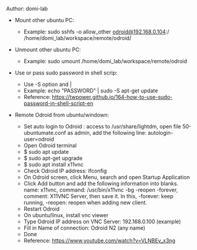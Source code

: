 Author: domi-lab

- Mount other ubuntu PC:  
    + Example: sudo sshfs -o allow_other odroid@192.168.0.104:/ /home/domi_lab/workspace/remote/odroid/
- Unmount other ubuntu PC: 
    + Example: sudo umount /home/domi_lab/workspace/remote/odroid
- Use or pass sudo password in shell scrip: 
    + Use -S option and |
    + Example: echo "PASSWORD" | sudo -S apt-get update
    + Reference: https://twpower.github.io/164-how-to-use-sudo-password-in-shell-script-en

- Remote Odroid from ubuntu/windown: 
    + Set auto login to Odroid : access to /usr/share/lightdm, open file 50-ubuntumate.conf as admin, add the following line: autologin-user=odroid
    + Open Odroid terminal
    + $ sudo apt update
    + $ sudo apt-get upgrade
    + $ sudo apt install x11vnc
    + Check Odroid IP address: ifconfig
    + On Odroid screen, click Menu, search and open Startup Application
    + Click Add button and add the following information into blanks. name: x11vnc, command: /usr/bin/x11vnc -bg -reopen -forever, comment: X11VNC Server, then save it. In this, -forever: keep running, -reopen: reopen when adding new client.
    + Restart Odroid
    + On ubuntu/linux, install vnc viewer
    + Type Odroid IP address on VNC Server: 192.168.0.100 (example)
    + Fill in Name of connection: Odroid N2 (any name)
    + Done
    + Reference: https://www.youtube.com/watch?v=VLNBEv_x3ng